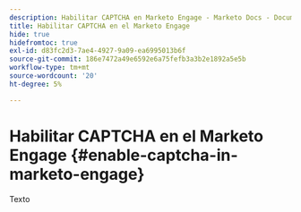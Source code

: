 ```yaml
---
description: Habilitar CAPTCHA en Marketo Engage - Marketo Docs - Documentación del producto
title: Habilitar CAPTCHA en el Marketo Engage
hide: true
hidefromtoc: true
exl-id: d83fc2d3-7ae4-4927-9a09-ea6995013b6f
source-git-commit: 186e7472a49e6592e6a75fefb3a3b2e1892a5e5b
workflow-type: tm+mt
source-wordcount: '20'
ht-degree: 5%

---
```


# Habilitar CAPTCHA en el Marketo Engage {#enable-captcha-in-marketo-engage}

Texto

